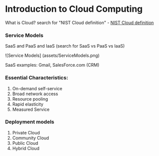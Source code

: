 # Introduction to Cloud Computing

What is Cloud? search for "NIST Cloud definition" - [NIST Cloud definition](http://nvlpubs.nist.gov/nistpubs/Legacy/SP/nistspecialpublication800-145.pdf)

### Service Models
SaaS and PaaS and IaaS (search for SaaS vs PaaS vs IaaS)

![Service Models] (assets/ServiceModels.png)

SaaS examples: Gmail, SalesForce.com (CRM)

### Essential Characteristics:
1. On-demand self-service
2. Broad network access
3. Resource pooling
4. Rapid elasticity
5. Measured Service

### Deployment models
1. Private Cloud
2. Community Cloud
3. Public Cloud
4. Hybrid Cloud
